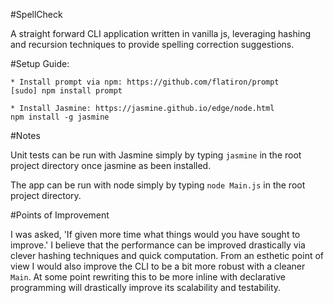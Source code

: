 #SpellCheck

A straight forward CLI application written in vanilla js, leveraging hashing and recursion techniques to provide spelling correction suggestions.

#Setup Guide:

    * Install prompt via npm: https://github.com/flatiron/prompt
    [sudo] npm install prompt

    * Install Jasmine: https://jasmine.github.io/edge/node.html
    npm install -g jasmine

#Notes

Unit tests can be run with Jasmine simply by typing `jasmine` in the root project directory once jasmine as been installed.

The app can be run with node simply by typing `node Main.js` in the root project directory.

#Points of Improvement

I was asked, 'If given more time what things would you have sought to improve.' I believe that the performance can be improved drastically via clever hashing techniques and quick computation. From an esthetic point of view I would also improve the CLI to be a bit more robust with a cleaner `Main`. At some point rewriting this to be more inline with declarative programming will drastically improve its scalability and testability.

